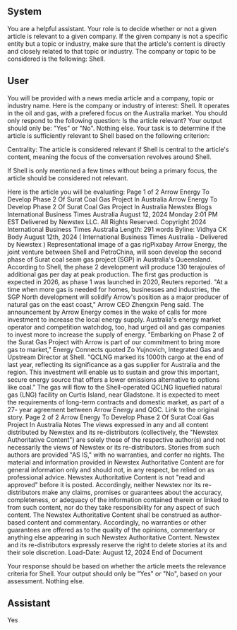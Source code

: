 ## System

You are a helpful assistant. Your role is to decide whether or not a given article is relevant to a given company. If the given company is not a specific entity but a topic or industry, make sure that the article's content is directly and closely related to that topic or industry. The company or topic to be considered is the following: Shell.

## User


You will be provided with a news media article and a company, topic or industry name. Here is the company or industry of interest: Shell. It operates in the oil and gas, with a prefered focus on the Australia market. You should only respond to the following question: Is the article relevant? Your output should only be: "Yes" or "No". Nothing else. Your task is to determine if the article is sufficiently relevant to Shell based on the following criterion:

Centrality: The article is considered relevant if Shell is central to the article's content, meaning the focus of the conversation revolves around Shell.

If Shell is only mentioned a few times without being a primary focus, the article should be considered not relevant.

Here is the article you will be evaluating: Page 1 of 2
Arrow Energy To Develop Phase 2 Of Surat Coal Gas Project In Australia
Arrow Energy To Develop Phase 2 Of Surat Coal Gas Project In Australia
Newstex Blogs 
International Business Times Australia
August 12, 2024 Monday 2:01 PM EST
Delivered by Newstex LLC. All Rights Reserved.
Copyright 2024 International Business Times Australia 
Length: 291 words
Byline: Vidhya CK
Body
August 12th, 2024 ( International Business Times Australia  - Delivered by  Newstex )
Representational image of a gas rigPixabay
Arrow Energy, the joint venture between Shell and PetroChina, will soon develop the second phase of Surat coal 
seam gas project (SGP) in Australia's Queensland.
According to Shell, the phase 2 development will produce 130 terajoules of additional gas per day at peak 
production. The first gas production is expected in 2026, as phase 1 was launched in 2020,  Reuters reported.
"At a time when more gas is needed for homes, businesses and industries, the SGP North development will solidify 
Arrow's position as a major producer of natural gas on the east coast," Arrow CEO Zhengxin Peng said.
The announcement by Arrow Energy comes in the wake of calls for more investment to increase the local energy 
supply. Australia's energy market operator and competition watchdog, too, had urged oil and gas companies to 
invest more to increase the supply of energy.
"Embarking on Phase 2 of the Surat Gas Project with Arrow is part of our commitment to bring more gas to 
market,"  Energy Connects quoted Zo Yujnovich, Integrated Gas and Upstream Director at Shell. "QCLNG marked 
its 1000th cargo at the end of last year, reflecting its significance as a gas supplier for Australia and the region. This 
investment will enable us to sustain and grow this important, secure energy source that offers a lower emissions 
alternative to options like coal."
The gas will flow to the Shell-operated QCLNG liquefied natural gas (LNG) facility on Curtis Island, near 
Gladstone. It is expected to  meet the requirements of long-term contracts and domestic market, as part of a 27-
year agreement between Arrow Energy and QGC.
Link to the original story.
Page 2 of 2
Arrow Energy To Develop Phase 2 Of Surat Coal Gas Project In Australia
Notes
The views expressed in any and all content distributed by Newstex and its re-distributors (collectively, the "Newstex 
Authoritative Content") are solely those of the respective author(s) and not necessarily the views of Newstex or its 
re-distributors. Stories from such authors are provided "AS IS," with no warranties, and confer no rights. The 
material and information provided in Newstex Authoritative Content are for general information only and should not, 
in any respect, be relied on as professional advice. Newstex Authoritative Content is not "read and approved" 
before it is posted. Accordingly, neither Newstex nor its re-distributors make any claims, promises or guarantees 
about the accuracy, completeness, or adequacy of the information contained therein or linked to from such content, 
nor do they take responsibility for any aspect of such content. The Newstex Authoritative Content shall be 
construed as author-based content and commentary. Accordingly, no warranties or other guarantees are offered as 
to the quality of the opinions, commentary or anything else appearing in such Newstex Authoritative Content. 
Newstex and its re-distributors expressly reserve the right to delete stories at its and their sole discretion.
Load-Date: August 12, 2024
End of Document

Your response should be based on whether the article meets the relevance criteria for Shell.
Your output should only be "Yes" or "No", based on your assessment. Nothing else.
            

## Assistant

Yes

